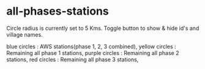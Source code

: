 # all-phases-stations

Circle radius is currently set to 5 Kms.
Toggle button to show & hide id's and village names.

blue circles : AWS stations(phase 1, 2, 3 combined),
yellow circles : Remaining all phase 1 stations,
purple circles : Remaining all phase 2 stations,
red circles : Remaining all phase 3 stations,
